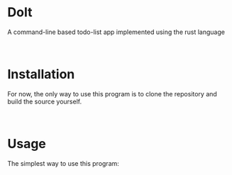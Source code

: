 # DoIt

<p> A command-line based todo-list app implemented using the rust language </p>

<br>

# Installation

<p> 
For now, the only way to use this program is to clone the repository and build the source yourself. <br> 
</p>

<br>

# Usage
<p> The simplest way to use this program: </p>
